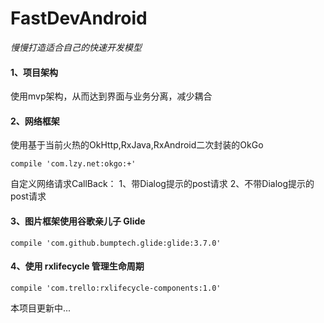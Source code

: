 # FastDevAndroid
*慢慢打造适合自己的快速开发模型*

#### 1、项目架构
使用mvp架构，从而达到界面与业务分离，减少耦合

#### 2、网络框架
使用基于当前火热的OkHttp,RxJava,RxAndroid二次封装的OkGo
```
compile 'com.lzy.net:okgo:+'
```
自定义网络请求CallBack：
1、带Dialog提示的post请求
2、不带Dialog提示的post请求

#### 3、图片框架使用谷歌亲儿子 Glide
```
compile 'com.github.bumptech.glide:glide:3.7.0'
```

#### 4、使用 rxlifecycle 管理生命周期
```
compile 'com.trello:rxlifecycle-components:1.0'
```
本项目更新中...
